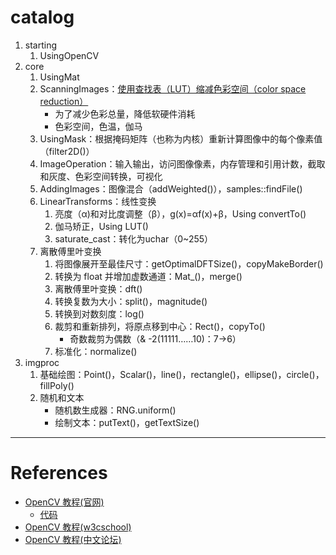 # catalog

1. starting
    1. UsingOpenCV
2. core
    1. UsingMat
    2. ScanningImages：[使用查找表（LUT）缩减色彩空间（color space reduction）](https://blog.csdn.net/wonder_coole/article/details/80541725)
        - 为了减少色彩总量，降低软硬件消耗
        - 色彩空间，色温，伽马
    3. UsingMask：根据掩码矩阵（也称为内核）重新计算图像中的每个像素值（filter2D()）
    4. ImageOperation：输入输出，访问图像像素，内存管理和引用计数，截取和灰度、色彩空间转换，可视化
    5. AddingImages：图像混合（addWeighted()），samples::findFile()
    5. LinearTransforms：线性变换
        1. 亮度（α)和对比度调整（β），g(x)=αf(x)+β，Using convertTo()
        2. 伽马矫正，Using LUT()
        3. saturate_cast：转化为uchar（0~255）
    6. 离散傅里叶变换
        1. 将图像展开至最佳尺寸：getOptimalDFTSize()，copyMakeBorder()
        2. 转换为 float 并增加虚数通道：Mat_<float>()，merge()
        3. 离散傅里叶变换：dft()
        4. 转换复数为大小：split()，magnitude()
        5. 转换到对数刻度：log()
        6. 裁剪和重新排列，将原点移到中心：Rect()，copyTo()
            - 奇数裁剪为偶数（& -2(11111……10)：7->6）
        7. 标准化：normalize()
3. imgproc
    1. 基础绘图：Point()，Scalar()，line()，rectangle()，ellipse()，circle()，fillPoly()
    2. 随机和文本
        - 随机数生成器：RNG.uniform()
        - 绘制文本：putText()，getTextSize()

---

# References

- [OpenCV 教程(官网)](https://docs.opencv.org/master/d9/df8/tutorial_root.html)
    - [代码](https://github.com/opencv/opencv/tree/master/samples/cpp/tutorial_code)
- [OpenCV 教程(w3cschool)](https://www.w3cschool.cn/opencv/opencv-2gnx28u3.html)
- [OpenCV 教程(中文论坛)](http://www.opencv.org.cn/opencvdoc/2.3.2/html/doc/tutorials/tutorials.html)